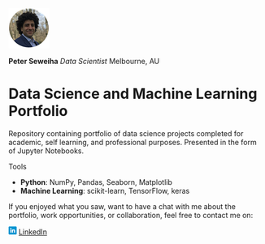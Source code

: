 
[![Profile](/images/profile5.png)](https://peter-seweiha.github.io/)

**Peter Seweiha**
*Data Scientist*
Melbourne, AU

# Data Science and Machine Learning Portfolio
Repository containing portfolio of data science projects completed for academic, self learning, and professional purposes. Presented in the form of Jupyter Notebooks.

Tools
  - **Python**: NumPy, Pandas, Seaborn, Matplotlib
  - **Machine Learning**: scikit-learn, TensorFlow, keras







  If you enjoyed what you saw, want to have a chat with me about the portfolio, work opportunities, or collaboration, feel free to contact me on:

  [![LinkedIn](images/linkedin5.png)](https://www.linkedin.com/in/pseweiha/) [LinkedIn](https://www.linkedin.com/in/pseweiha/)

